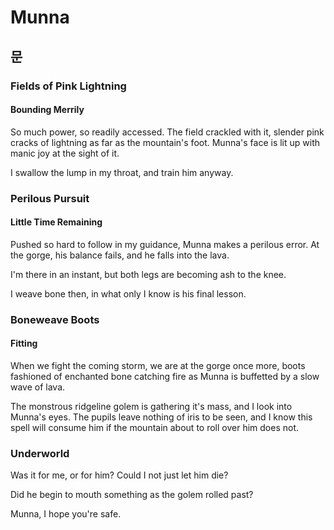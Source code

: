 # Munna

## 문

### Fields of Pink Lightning

#### Bounding Merrily

So much power, so readily accessed. The field crackled with it, slender pink cracks of lightning as far as the mountain's foot. Munna's face is lit up with manic joy at the sight of it. 

I swallow the lump in my throat, and train him anyway.

### Perilous Pursuit

#### Little Time Remaining

Pushed so hard to follow in my guidance, Munna makes a perilous error. At the gorge, his balance fails, and he falls into the lava. 

I'm there in an instant, but both legs are becoming ash to the knee. 

I weave bone then, in what only I know is his final lesson. 

### Boneweave Boots

#### Fitting

When we fight the coming storm, we are at the gorge once more, boots fashioned of enchanted bone catching fire as Munna is buffetted by a slow wave of lava. 

The monstrous ridgeline golem is gathering it's mass, and I look into Munna's eyes. The pupils leave nothing of iris to be seen, and I know this spell will consume him if the mountain about to roll over him does not. 

### Underworld

Was it for me, or for him? Could I not just let him die? 

Did he begin to mouth something as the golem rolled past? 

Munna, I hope you're safe. 